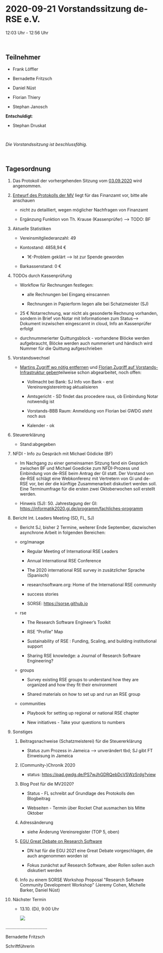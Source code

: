 2020-09-21 Vorstandssitzung de-RSE e.V.
=======================================

12:03 Uhr - 12:56 Uhr

 

Teilnehmer
----------

-   Frank Löffler

-   Bernadette Fritzsch

-   Daniel Nüst

-   Florian Thiery

-   Stephan Janosch

**Entschuldigt**:

-   Stephan Druskat

 

*Die Vorstandssitzung ist beschlussfähig.*

 

Tagesordnung
------------

1.  Das Protokoll der vorhergehenden Sitzung vom
    [03.09.2020](https://github.com/DE-RSE/protokolle/blob/master/Vorstandssitzungen/Protokoll-Vorstand-deRSE-2020-09-03.md)
    wird angenommen.

2.  [Entwurf des Protokolls der
    MV](https://github.com/DE-RSE/protokolle/blob/master/Mitgliederversammlungen/MV-deRSE-2020-08-27-V1.md)
    liegt für das Finanzamt vor, bitte alle anschauen

    -   nicht zu detailliert, wegen möglicher Nachfragen von Finanzamt

    -   Ergänzung Funktion von Th. Krause (Kassenprüfer) --\> TODO: BF

3.  Aktuelle Statistiken

    -   Vereinsmitgliederanzahl: 49

    -   Kontostand: 4858,94 €

        -   1€-Problem geklärt --\> Ist zur Spende geworden

    -   Barkassenstand: 0 €

4.  TODOs durch Kassenprüfung

    -   Workflow für Rechnungen festlegen:

        -   alle Rechnungen bei Eingang einscannen

        -   Rechnungen in Papierform liegen alle bei Schatzmeister (SJ)

    -   25 € Notarrechnung, war nicht als gesonderte Rechnung vorhanden, sondern
        in Brief von Notar mit Informationen zum Status--\> Dokument inzwischen
        eingescannt in cloud, Info an Kassenprüfer erfolgt

    -   durchnummerierter Quittungsblock - vorhandene Blöcke werden
        aufgebraucht, Blöcke werden auch nummeriert und händisch wird Nummer für
        die Quittung aufgeschrieben

5.  Vorstandswechsel

    -   [Martins Zugriff wo nötig
        entfernen](https://github.com/DE-RSE/vorstand/issues/79) und [Florian
        Zugriff auf Vorstands-Infrastruktur
        geben​](https://github.com/DE-RSE/vorstand/issues/78)teilweise schon
        abgearbeitet, noch offen:

        -   Vollmacht bei Bank: SJ Info von Bank - erst Vereinsregistereintrag
            aktualisieren

        -   Amtsgericht - SD findet das procedere raus, ob Einbindung Notar
            notwendig ist

        -   Vorstands-BBB Raum: Anmeldung von Florian bei GWDG steht noch aus

        -   Kalender - ok

6.  Steuererklärung

    -   Stand:abgegeben

7.  NFDI - Info zu Gespräch mit Michael Gödicke (BF)

    -   Im Nachgang zu einer gemeinsamen Sitzung fand ein Gespräch zwischen BF
        und Michael Goedicke zum NFDI-Prozess und Einbindung von de-RSE beim
        Antrag der GI statt. Der Vorstand von de-RSE schlägt eine Webkonferenz
        mit Vertretern von Gi und de-RSE vor, bei der die künftige
        Zusammenarbeit diskutiert werden soll. Eine Terminumfrage für die ersten
        zwei Oktoberwochen soll erstellt werden.

    -   Hinweis (SJ): 50. Jahrestagung der GI:
        https://informatik2020.gi.de/programm/fachliches-programm

8.  Bericht Int. Leaders Meeting (SD, FL, SJ)

    -   Bericht SJ, bisher 2 Termine, weiterer Ende September, dazwischen
        asynchrone Arbeit in folgenden Bereichen:

    -   org/manage

        -   Regular Meeting of International RSE Leaders

        -   Annual International RSE Conference

        -   The 2020 international RSE survey in zusätzlicher Sprache (Spanisch)

        -   researchsoftware.org: Home of the International RSE community

        -   success stories

        -   SORSE: https://sorse.github.io

    -   rse

        -   The Research Software Engineer’s Toolkit

        -   RSE “Profile” Map

        -   Sustainability of RSE : Funding, Scaling, and building institutional
            support

        -   Sharing RSE knowledge: a Journal of Research Software Engineering?

    -   groups

        -   Survey existing RSE groups to understand how they are organized and
            how they fit their environment

        -   Shared materials on how to set up and run an RSE group

    -   communities

        -   Playbook for setting up regional or national RSE chapter

        -   New initiatives - Take your questions to numbers

9.  Sonstiges

    1.  Beitragsnachweise (Schatzmeisterei) für die Steuererklärung

        -   Status zum Prozess in Jameica --\> unverändert tbd; SJ gibt FT
            Einweisung in Jameica

    2.  (Community-)Chronik 2020

        -   status: https://pad.gwdg.de/PS7wJhGDRQebDcVSWzSrdg?view

    3.  Blog Post für die MV2020?

        -   Status - FL schreibt auf Grundlage des Protokolls den Blogbeitrag

        -   Webseiten - Termin über Rocket Chat ausmachen bis Mitte Oktober

    4.  Adressänderung

        -   siehe Änderung Vereinsregister (TOP 5, oben)

    5.  [EGU Great Debate on Research
        Software](https://docs.google.com/document/d/1HTtZLc7zXore1EhCrLhme4VBBhp-cY0HZ3X9krPegwQ/edit)

        -   DN hat für die EGU 2021 eine Great Debate vorgeschlagen, die auch
            angenommen worden ist

        -   Fokus zunächst auf Research Software, aber Rollen sollen auch
            diskutiert werden

    6.  Info zu einem SORSE Workshop Proposal "Research Software Community
        Development Workshop" (Jeremy Cohen, Michelle Barker, Daniel Nüst)

10. Nächster Termin

    -   13.10. (Di), 9:00 Uhr

        ![](https://pad.gwdg.de/uploads/upload_aa672933e96778d6072a4b267e490efc.jpg)

..................................

Bernadette Fritzsch

Schriftführerin

 
